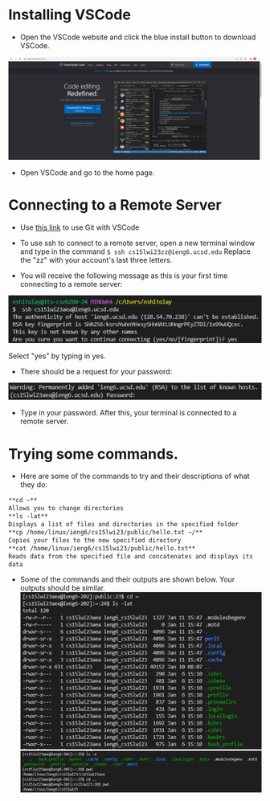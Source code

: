 # Installing VSCode
- Open the VSCode website and click the blue install button to download VSCode. 

![VSCode Install](https://github.com/nshitolay/cse-15l-lab-reports/blob/main/images/image2.png?raw=true)

- Open VSCode and go to the home page.

# Connecting to a Remote Server

- Use [this link](https://stackoverflow.com/questions/42606837/how-do-i-use-bash-on-windows-from-the-visual-studio-code-integrated-terminal/50527994#50527994) to use Git with VSCode

- To use ssh to connect to a remote server, open a new terminal window and type in the command 
`$ ssh cs15lwi23zz@ieng6.ucsd.edu` 
Replace the "zz" with your account's last three letters. 

- You will receive the following message as this is your first time connecting to a remote server: 

![fingerprint](images/image1.png)

Select "yes" by typing in yes. 

- There should be a request for your password: 

![VSCode Install](images/image6.png)

- Type in your password. After this, your terminal is connected to a remote server. 

# Trying some commands. 

- Here are some of the commands to try and their descriptions of what they do: 

```
**cd ~** 
Allows you to change directories
**ls -lat** 
Displays a list of files and directories in the specified folder
**cp /home/linux/ieng6/cs15lwi23/public/hello.txt ~/** 
Copies your files to the new specified directory
**cat /home/linux/ieng6/cs15lwi23/public/hello.txt** 
Reads data from the specified file and concatenates and displays its data
```



- Some of the commands and their outputs are shown below. Your outputs should be similar.
![Image](images/image5.png)	
![Image](images/image4.png)	
